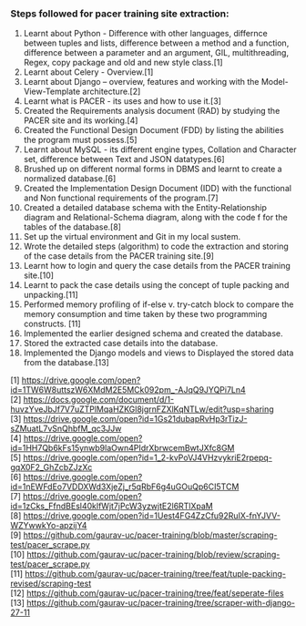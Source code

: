 ### Steps followed for pacer training site extraction:

1. Learnt about Python - Difference with other languages, differnce between tuples and lists, difference between a method and a function, difference between a parameter and an argument, GIL, multithreading, Regex, copy package and old and new style class.[1]
2. Learnt about Celery - Overview.[1]
3. Learnt about Django – overview, features and working with the Model-View-Template architecture.[2]
4. Learnt what is PACER - its uses and how to use it.[3]
5. Created the Requirements analysis document (RAD) by studying the PACER site and its working.[4]
6. Created the Functional Design Document (FDD) by listing the abilities the program must possess.[5]
7. Learnt about MySQL - its different engine types, Collation and Character set, difference between Text and JSON datatypes.[6]
8. Brushed up on different normal forms in DBMS and learnt to create a normalized database.[6]
9. Created the Implementation Design Document (IDD) with the functional and Non functional requirements of the program.[7]
10. Created a detailed database schema with the Entity-Relationship diagram and Relational-Schema diagram, along with the code f for the tables of the database.[8]
11. Set up the virtual environment and Git in my local sustem.
12. Wrote the detailed steps (algorithm) to code the extraction and storing of the case details from the PACER training site.[9]
13. Learnt how to login and query the case details from the PACER training site.[10]
14. Learnt to pack the case details using the concept of tuple packing and unpacking.[11]
15. Performed memory profiling of if-else v. try-catch block to compare the memory consumption and time taken by these two programming constructs. [11]
16. Implemented the earlier designed schema and created the database.
17. Stored the extracted case details into the database.
18. Implemented the Django models and views to Displayed the stored data from the database.[13]

[1] https://drive.google.com/open?id=1TW6W8uttszW6XMdM2E5MCk092pm_-AJqQ9JYQPi7Ln4 </br>
[2] https://docs.google.com/document/d/1-huvzYveJbJf7V7uZTPlMqaHZKGl8jgrnFZXlKqNTLw/edit?usp=sharing </br>
[3] https://drive.google.com/open?id=1Gs21dubapRvHp3rTizJ-sZMuatL7vSnQhbfM_qc3JJw </br>
[4] https://drive.google.com/open?id=1HH7Qb6kFs15ynwb9laOwn4PIdrXbrwcemBwtJXfc8GM </br>
[5] https://drive.google.com/open?id=1_2-kvPoVJ4VHzvykriE2rpepq-gqX0F2_GhZcbZJzXc </br>
[6] https://drive.google.com/open?id=1nEWFdEo7VDDXWd3XjeZj_r5qRbF6g4uGOuQp6CI5TCM </br>
[7] https://drive.google.com/open?id=1zCks_FfndBEsl40klfWjt7jPcW3yzwjtE2l6RTlXpaM </br>
[8] https://drive.google.com/open?id=1Uest4FG4ZzCfu92RuIX-fnYJVV-WZYwwkYo-apzijY4 </br>
[9] https://github.com/gaurav-uc/pacer-training/blob/master/scraping-test/pacer_scrape.py <br/>
[10] https://github.com/gaurav-uc/pacer-training/blob/review/scraping-test/pacer_scrape.py <br/>
[11] https://github.com/gaurav-uc/pacer-training/tree/feat/tuple-packing-revised/scraping-test <br/>
[12] https://github.com/gaurav-uc/pacer-training/tree/feat/seperate-files </br>
[13] https://github.com/gaurav-uc/pacer-training/tree/scraper-with-django-27-11
